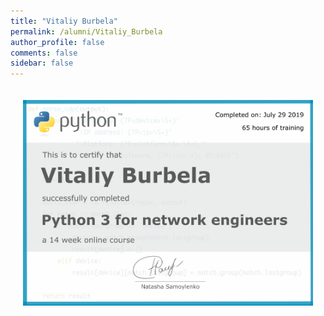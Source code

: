 ```yaml
---
title: "Vitaliy Burbela"
permalink: /alumni/Vitaliy_Burbela
author_profile: false
comments: false
sidebar: false
---
```


<div style="padding: 20px;">
  <img src="https://raw.githubusercontent.com/pyneng/pyneng.github.io/master/alumni/Vitaliy_Burbela.png" alt="Python for network engineers">
</div>

